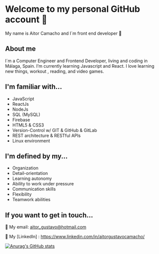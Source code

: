 # Welcome to my personal GitHub account 🤗

My name is Aitor Camacho and I´m front end developer 👋

## About me
I´m a Computer Engineer and Frontend Developer, living and coding in Málaga, Spain. I’m currently learning Javascript and React. I love learning new things, workout , reading, and video games. 

## I'm familiar with...
+ JavaScript 
+ ReactJs
+ NodeJs
+ SQL (MySQL)
+ Firebase 
+ HTML5 & CSS3  
+ Version-Control w/ GIT & GitHub & GitLab
+ REST architecture & RESTful APIs
+ Linux environment

## I'm defined by my...

+ Organization
+ Detail-orientation
+ Learning autonomy
+ Ability to work under pressure
+ Communication skills
+ Flexibility
+ Teamwork abilities

## If you want to get in touch...

📩 My email: aitor_gustavo@hotmail.com

🔭 My [LinkedIn] : https://www.linkedin.com/in/aitorgustavocamacho/

 [website]: https://agcg1991.github.io/


[![Anurag's GitHub stats](https://github-readme-stats.vercel.app/api?username=AGCG1991)](https://github.com/AGCG1991/github-readme-stats)


